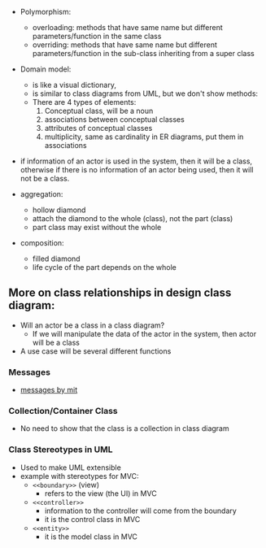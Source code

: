 - Polymorphism: 
	- overloading: methods that have same name but different parameters/function in the same class
	- overriding: methods that have same name but different parameters/function in the sub-class inheriting from a super class

- Domain model:
	- is like a visual dictionary, 
	- is similar to class diagrams from UML, but we don't show methods:
	- There are 4 types of elements:
		1) Conceptual class, will be a noun
		2) associations between conceptual classes
		3) attributes of conceptual classes
		4) multiplicity, same as cardinality in ER diagrams, put them in associations

- if information of an actor is used in the system, then it will be a class, otherwise if there is no information of an actor being used, then it will not be a class.

- aggregation:
	- hollow diamond
	- attach the diamond to the whole (class), not the part (class)
	- part class may exist without the whole
- composition:
	- filled diamond
	- life cycle of the part depends on the whole

## More on class relationships in design class diagram:

- Will an actor be a class in a class diagram?
	- If we will manipulate the data of the actor in the system, then actor will be a class
- A use case will be several different functions

### Messages
- [messages by mit](https://web.mit.edu/java_v1.0.2/www/tutorial/java/objects/messages.html)
### Collection/Container Class
- No need to show that the class is a collection in class diagram

### Class Stereotypes in UML
- Used to make UML extensible
- example with stereotypes for MVC:
	- `<<boundary>>` (view)
		- refers to the view (the UI) in MVC
	- `<<controller>>`
		- information to the controller will come from the boundary
		- it is the control class in MVC
	- `<<entity>>`
		- it is the model class in MVC